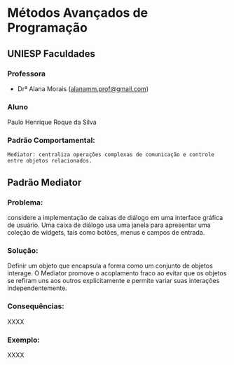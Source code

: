 # Métodos Avançados de Programação

## UNIESP Faculdades

### Professora

* Drª Alana Morais ([alanamm.prof@gmail.com](mailto:alanamm.prof@gmail.com))

### Aluno
Paulo Henrique Roque da Silva


### Padrão Comportamental: 
	Mediator: centraliza operações complexas de comunicação e controle entre objetos relacionados.
	

## Padrão Mediator

### Problema: 

 considere a implementação de caixas de diálogo em uma interface gráfica de usuário. Uma caixa de diálogo usa uma janela para apresentar uma coleção de widgets, tais como botões, menus e campos de entrada.


### Solução: 


Definir um objeto que encapsula a forma como um conjunto de objetos interage. O Mediator promove o acoplamento fraco ao evitar que os objetos se refiram 
uns aos outros explicitamente e permite variar suas interações independentemente.



### Consequências: 

XXXX


### Exemplo: 

XXXX
